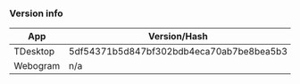 ### Version info
App|Version/Hash|Date
---|---|---
TDesktop|5df54371b5d847bf302bdb4eca70ab7be8bea5b3|28.07.16
Webogram|n/a|n/a
